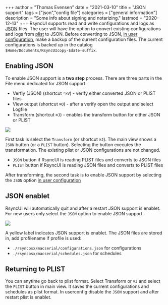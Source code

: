 +++
author = "Thomas Evensen"
date = "2021-03-10"
title =  "JSON support"
tags = ["json","config file"]
categories = ["general information"]
description = "Some info about signing and notarizing."
lastmod = "2020-12-13"
+++
RsyncUI supports read and write configurations and logs as [JSON](https://en.wikipedia.org/wiki/JSON) files. The user will have the option to convert existing configurations and logs from [plist](https://en.wikipedia.org/wiki/Property_list) to JSON. Before converting to JSON, [in user configuration](/post/userconfiguration/), make a backup of the current configuration files. The current configurations is backed up in the catalog `$Home/Documents/RsyncUIcopy-$date-suffix`.

## Enabling JSON

To enable JSON support is a **two step** process. There are three parts in the File menu dedicated for JSON support:

- Verfiy (JSON) (shortcut `⌃⌘V`) - verify either converted JSON or PLIST files
- View output (shortcut `⌘O`) -  after a verify open the output and select Logfile
- Transform (shortcut `⌘J`) - enables the transform button for either JSON or PLIST

![](/images/RsyncUI/master/json/filemenu.png)

First task is select the `Transform` (or shortcut `⌘J`). The main view shows a `JSON` button (or a `PLIST` button). Selecting the button executes the transformation. The existing plist or JSON configurations are not changed.

- `JSON` button if RsyncUI is reading PLIST files and converts to JSON files
- `PLIST` button if RsyncUI is reading JSON files and converts to PLIST files

After transforming, the second task is to enable JSON support by selecting the `JSON` option [in user configuration](/post/userconfiguration/)

## JSON enablet

RsyncUI will automatically quit and after a restart JSON support is enablet. For new users only select the `JSON` option to enable JSON support.

![](/images/RsyncUI/master/json/json.png)

A yellow label indicates JSON support is enablet. The JSON files are stored in, add profilename if profile is used:

- `./rsyncosx/macserial/configurations.json` for configurations
- `./rsyncosx/macserial/schedules.json` for schedules

## Returning to PLIST

You can anytime go back to plist format. Select Transform or `⌘J` and select the `PLIST` button in main view. It saves the current configurations and schedules as plist format. In userconfig disable the `JSON` support and after restart plist is enablet.
